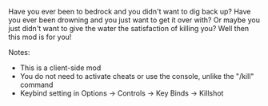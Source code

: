 Have you ever been to bedrock and you didn't want to dig back up? Have you ever been drowning and you just want to get it over with? Or maybe you just didn't want to give the water the satisfaction of killing you? Well then this mod is for you!

Notes:
- This is a client-side mod
- You do not need to activate cheats or use the console, unlike the "/kill" command
- Keybind setting in Options -> Controls -> Key Binds -> Killshot